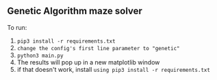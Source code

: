 ## Genetic Algorithm maze solver ##

To run:
1) `pip3 install -r requirements.txt`
2) `change the config's first line parameter to "genetic"`
3) `python3 main.py`
4) The results will pop up in a new matplotlib window
5) if that doesn't work, install `using pip3 install -r requirements.txt`